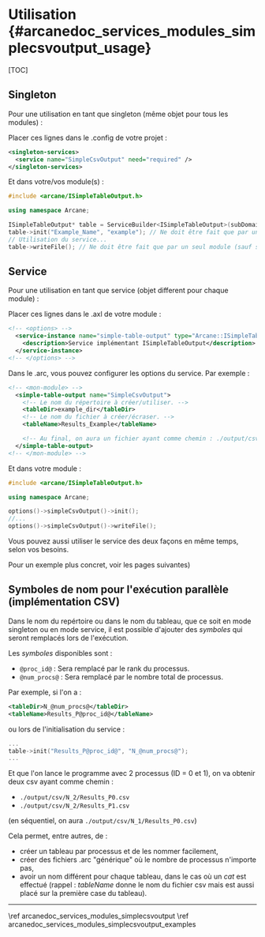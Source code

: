 # Utilisation {#arcanedoc_services_modules_simplecsvoutput_usage}

[TOC]

## Singleton

Pour une utilisation en tant que singleton (même objet pour tous les modules) :

Placer ces lignes dans le .config de votre projet :

```xml
<singleton-services>
  <service name="SimpleCsvOutput" need="required" />
</singleton-services>
```

Et dans votre/vos module(s) :

```cpp
#include <arcane/ISimpleTableOutput.h>

using namespace Arcane;

ISimpleTableOutput* table = ServiceBuilder<ISimpleTableOutput>(subDomain()).getSingleton();
table->init("Example_Name", "example"); // Ne doit être fait que par un seul module.
// Utilisation du service...
table->writeFile(); // Ne doit être fait que par un seul module (sauf si vous savez ce que vous faites).
```

## Service

Pour une utilisation en tant que service (objet different pour chaque module) : 

Placer ces lignes dans le .axl de votre module :

```xml
<!-- <options> -->
  <service-instance name="simple-table-output" type="Arcane::ISimpleTableOutput">
    <description>Service implémentant ISimpleTableOutput</description>
  </service-instance>
<!-- </options> -->
```

Dans le .arc, vous pouvez configurer les options du service. Par exemple :

```xml
<!-- <mon-module> -->
  <simple-table-output name="SimpleCsvOutput">
    <!-- Le nom du répertoire à créer/utiliser. -->
    <tableDir>example_dir</tableDir>
    <!-- Le nom du fichier à créer/écraser. -->
    <tableName>Results_Example</tableName>

    <!-- Au final, on aura un fichier ayant comme chemin : ./output/csv/example_dir/Results_Example.csv -->
  </simple-table-output>
<!-- </mon-module> -->
```

Et dans votre module :

```cpp
#include <arcane/ISimpleTableOutput.h>

using namespace Arcane;

options()->simpleCsvOutput()->init();
//...
options()->simpleCsvOutput()->writeFile();
```

Vous pouvez aussi utiliser le service des deux façons en même temps, selon vos besoins.

Pour un exemple plus concret, voir les pages suivantes)


## Symboles de nom pour l'exécution parallèle (implémentation CSV)

Dans le nom du repértoire ou dans le nom du tableau, que ce soit en mode singleton ou en mode service, il est possible d'ajouter des *symboles* qui seront remplacés lors de l'exécution.

Les *symboles* disponibles sont :
- `@proc_id@` : Sera remplacé par le rank du processus.
- `@num_procs@` : Sera remplacé par le nombre total de processus.

Par exemple, si l'on a :

```xml
<tableDir>N_@num_procs@</tableDir>
<tableName>Results_P@proc_id@</tableName>
```

ou lors de l'initialisation du service :

```cpp
...
table->init("Results_P@proc_id@", "N_@num_procs@");
...
```

Et que l'on lance le programme avec 2 processus (ID = 0 et 1), on va obtenir deux csv ayant comme chemin :
- `./output/csv/N_2/Results_P0.csv`
- `./output/csv/N_2/Results_P1.csv`

(en séquentiel, on aura `./output/csv/N_1/Results_P0.csv`)

Cela permet, entre autres, de :
- créer un tableau par processus et de les nommer facilement,
- créer des fichiers .arc "générique" où le nombre de processus n'importe pas,
- avoir un nom différent pour chaque tableau, dans le cas où un *cat* est effectué (rappel : *tableName* donne le nom du fichier csv mais est aussi placé sur la première case du tableau).



____

<div class="section_buttons">
<span class="back_section_button">
\ref arcanedoc_services_modules_simplecsvoutput
</span>
<span class="next_section_button">
\ref arcanedoc_services_modules_simplecsvoutput_examples
</span>
</div>
